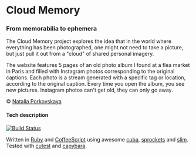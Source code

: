 # Cloud Memory

### From memorabilia to ephemera 

The Cloud Memory project explores the idea that in the world where everything has been photographed, one might not need to take a picture, but just pull it out from a "cloud" of shared personal imagery.
 
The website features 5 pages of an old photo album I found at a flea market in Paris and filled with Instagram photos corresponding to the original captions. Each photo is a stream generated with a specific tag or location, according to the original caption. Every time you open the album, you see new pictures. Instagram photos can't get old, they can only go away.

&copy; [Natalia Porkovskaya](http://cargocollective.com/natapokrovskaya)

#### Tech description

[![Build Status](https://travis-ci.org/krasnoukhov/cloudmemory.png)](https://travis-ci.org/krasnoukhov/cloudmemory)

Written in [Ruby](http://www.ruby-lang.org/) and [CoffeeScript](http://coffeescript.org/) using awesome [cuba](https://github.com/soveran/cuba), [sprockets](https://github.com/sstephenson/sprockets) and [slim](http://slim-lang.com/). Tested with [cutest](https://github.com/djanowski/cutest) and [capybara](https://github.com/jnicklas/capybara).

